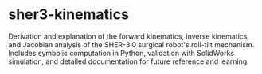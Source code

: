 # sher3-kinematics
Derivation and explanation of the forward kinematics, inverse kinematics, and Jacobian analysis of the SHER-3.0 surgical robot's roll-tilt mechanism. Includes symbolic computation in Python, validation with SolidWorks simulation, and detailed documentation for future reference and learning.

